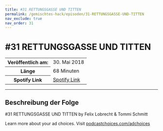 ```yaml
---
title: #31 RETTUNGSGASSE UND TITTEN
permalink: /gemischtes-hack/episoden/31-RETTUNGSGASSE-UND-TITTEN
nav_exclude: true
nav_order: 31
---
```


# #31 RETTUNGSGASSE UND TITTEN
<table class="resp-table dcf-table dcf-table-responsive dcf-table-bordered dcf-table-striped dcf-w-100%">
                    <tbody>
                        <tr>
                            <th scope="row">Veröffentlich am:</th>
                            <td data-label="Veröffentlich am:">30. Mai 2018</td>
                        </tr>
                        <tr>
                            <th scope="row">Länge </th>
                            <td data-label="Länge ">68 Minuten</td>
                        </tr><tr>
                                <th scope="row">Spotify Link</th>
                                <td data-label="Spotify Link"><a href="https://open.spotify.com/episode/3rbcc8iTNAvdwBHzXGmeAH">Spotify Link</a></td>
                            </tr></tbody>
                </table>

***

## Beschreibung der Folge

<div>
<p>#31 RETTUNGSGASSE UND TITTEN by Felix Lobrecht &amp; Tommi Schmitt</p><p> </p><p>Learn more about your ad choices. Visit <a href="https://podcastchoices.com/adchoices">podcastchoices.com/adchoices</a></p>  
</div>

